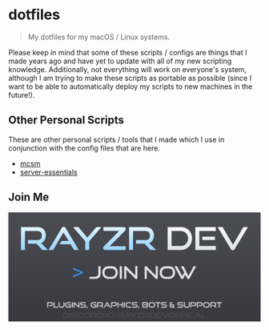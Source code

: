 # dotfiles

> My dotfiles for my macOS / Linux systems.

Please keep in mind that some of these scripts / configs are things that I made years ago and have yet to update with all of my new scripting knowledge. Additionally, not everything will work on everyone's system, although I am trying to make these scripts as portable as possible (since I want to be able to automatically deploy my scripts to new machines in the future!).

## Other Personal Scripts

These are other personal scripts / tools that I made which I use in conjunction with the config files that are here.

- [mcsm](https://github.com/Rayzr522/MinecraftServerManager)
- [server-essentials](https://github.com/Rayzr522/server-essentials)

## Join Me

[![Discord Badge](https://github.com/Rayzr522/ProjectResources/raw/master/RayzrDev/badge-small.png)](https://rayzr.dev/join)
